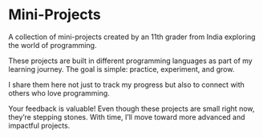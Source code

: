 # Mini-Projects

A collection of mini-projects created by an 11th grader from India exploring the world of programming.

These projects are built in different programming languages as part of my learning journey. The goal is simple: practice, experiment, and grow.

I share them here not just to track my progress but also to connect with others who love programming.

Your feedback is valuable! Even though these projects are small right now, they’re stepping stones. With time, I’ll move toward more advanced and impactful projects.
